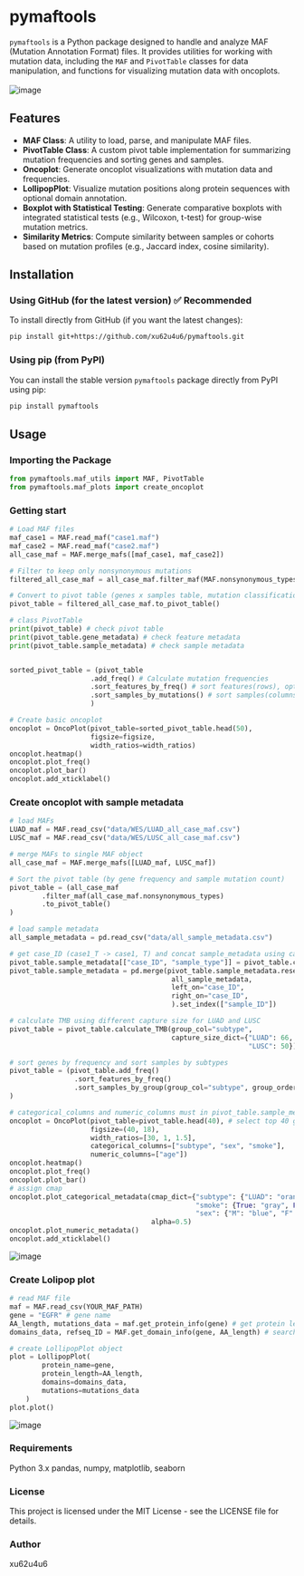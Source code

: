 
# pymaftools

`pymaftools` is a Python package designed to handle and analyze MAF (Mutation Annotation Format) files. It provides utilities for working with mutation data, including the `MAF` and `PivotTable` classes for data manipulation, and functions for visualizing mutation data with oncoplots.<BR><BR>
![image](img/pymaftools_overview.svg)
## Features

- **MAF Class**: A utility to load, parse, and manipulate MAF files.
- **PivotTable Class**: A custom pivot table implementation for summarizing mutation frequencies and sorting genes and samples.
- **Oncoplot**: Generate oncoplot visualizations with mutation data and frequencies.
- **LollipopPlot**: Visualize mutation positions along protein sequences with optional domain annotation.
- **Boxplot with Statistical Testing**: Generate comparative boxplots with integrated statistical tests (e.g., Wilcoxon, t-test) for group-wise mutation metrics.
- **Similarity Metrics**: Compute similarity between samples or cohorts based on mutation profiles (e.g., Jaccard index, cosine similarity).

## Installation

### Using GitHub (for the latest version) ✅ **Recommended**
To install directly from GitHub (if you want the latest changes):

```bash
pip install git+https://github.com/xu62u4u6/pymaftools.git
```

### Using pip (from PyPI)
You can install the stable version `pymaftools` package directly from PyPI using pip:

```bash
pip install pymaftools
```


## Usage

### Importing the Package

```python
from pymaftools.maf_utils import MAF, PivotTable
from pymaftools.maf_plots import create_oncoplot
```

### Getting start

```python
# Load MAF files
maf_case1 = MAF.read_maf("case1.maf")
maf_case2 = MAF.read_maf("case2.maf")
all_case_maf = MAF.merge_mafs([maf_case1, maf_case2])

# Filter to keep only nonsynonymous mutations
filtered_all_case_maf = all_case_maf.filter_maf(MAF.nonsynonymous_types)

# Convert to pivot table (genes x samples table, mutation classification as values)
pivot_table = filtered_all_case_maf.to_pivot_table()

# class PivotTable
print(pivot_table) # check pivot table
print(pivot_table.gene_metadata) # check feature metadata
print(pivot_table.sample_metadata) # check sample metadata


sorted_pivot_table = (pivot_table
                    .add_freq() # Calculate mutation frequencies
                    .sort_features_by_freq() # sort features(rows), optional
                    .sort_samples_by_mutations() # sort samples(columns), optional
                    )

# Create basic oncoplot 
oncoplot = OncoPlot(pivot_table=sorted_pivot_table.head(50), 
                    figsize=figsize, 
                    width_ratios=width_ratios)
oncoplot.heatmap()
oncoplot.plot_freq()
oncoplot.plot_bar()
oncoplot.add_xticklabel()
```
### Create oncoplot with sample metadata

```python
# load MAFs
LUAD_maf = MAF.read_csv("data/WES/LUAD_all_case_maf.csv")
LUSC_maf = MAF.read_csv("data/WES/LUSC_all_case_maf.csv")

# merge MAFs to single MAF object
all_case_maf = MAF.merge_mafs([LUAD_maf, LUSC_maf])

# Sort the pivot table (by gene frequency and sample mutation count)
pivot_table = (all_case_maf
        .filter_maf(all_case_maf.nonsynonymous_types)
        .to_pivot_table()
)

# load sample metadata
all_sample_metadata = pd.read_csv("data/all_sample_metadata.csv")

# get case_ID (case1_T -> case1, T) and concat sample_metadata using case_ID 
pivot_table.sample_metadata[["case_ID", "sample_type"]] = pivot_table.columns.to_series().str.rsplit("_", n=1).apply(pd.Series)
pivot_table.sample_metadata = pd.merge(pivot_table.sample_metadata.reset_index(), 
                                        all_sample_metadata, 
                                        left_on="case_ID",
                                        right_on="case_ID", 
                                        ).set_index(["sample_ID"])

# calculate TMB using different capture size for LUAD and LUSC
pivot_table = pivot_table.calculate_TMB(group_col="subtype", 
                                        capture_size_dict={"LUAD": 66, 
                                                           "LUSC": 50})

# sort genes by frequency and sort samples by subtypes
pivot_table = (pivot_table.add_freq()
                .sort_features_by_freq()
                .sort_samples_by_group(group_col="subtype", group_order=["LUAD", "LUSC"], top=10)
)

# categorical_columns and numeric_columns must in pivot_table.sample_metadata.columns
oncoplot = OncoPlot(pivot_table=pivot_table.head(40), # select top 40 genes
                    figsize=(40, 18),
                    width_ratios=[30, 1, 1.5],
                    categorical_columns=["subtype", "sex", "smoke"],
                    numeric_columns=["age"])
oncoplot.heatmap()
oncoplot.plot_freq()
oncoplot.plot_bar()
# assign cmap
oncoplot.plot_categorical_metadata(cmap_dict={"subtype": {"LUAD": "orange", "LUSC": "blue"}, 
                                              "smoke": {True: "gray", False: "white"},
                                              "sex": {"M": "blue", "F": "red"}}, 
                                   alpha=0.5)
oncoplot.plot_numeric_metadata()
oncoplot.add_xticklabel()

```
![image](img/DEMO_metadata.png)

### Create Lolipop plot
```python
# read MAF file
maf = MAF.read_csv(YOUR_MAF_PATH)
gene = "EGFR" # gene name
AA_length, mutations_data = maf.get_protein_info(gene) # get protein length and mutations data
domains_data, refseq_ID = MAF.get_domain_info(gene, AA_length) # search domain data match protein length

# create LollipopPlot object
plot = LollipopPlot(
        protein_name=gene,
        protein_length=AA_length,
        domains=domains_data,
        mutations=mutations_data
    )
plot.plot()

```
![image](img/DEMO_lollipop_plot.png)
### Requirements
Python 3.x
pandas, numpy, matplotlib, seaborn

### License
This project is licensed under the MIT License - see the LICENSE file for details.

### Author
xu62u4u6

